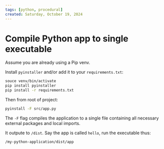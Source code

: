 ```yaml
---
tags: [python, procedural]
created: Saturday, October 19, 2024
---
```


# Compile Python app to single executable

Assume you are already using a Pip venv.

Install `pyinstaller` and/or add it to your `requirements.txt`:

```sh
souce venv/bin/activate
pip install pyinstaller
pip install -r requirements.txt
```

Then from root of project:

```sh
pyinstall -F src/app.py
```

The `-F` flag compiles the application to a single file containing all necessary
external packages and local imports.

It outpute to `/dist`. Say the app is called `hello`, run the executable thus:

```sh
/my-python-application/dist/app
```

